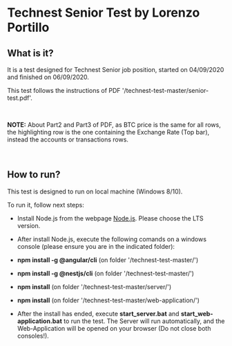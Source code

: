 # Technest Senior Test by Lorenzo Portillo

## What is it?

It is a test designed for Technest Senior job position, started on 04/09/2020 and finished on 06/09/2020.

This test follows the instructions of PDF '/technest-test-master/senior-test.pdf'.

<br>

<strong>NOTE:</strong> About Part2 and Part3 of PDF, as BTC price is the same for all rows, the highlighting row is the one containing the Exchange Rate (Top bar), instead the accounts or transactions rows.

<br>

## How to run?

This test is designed to run on local machine (Windows 8/10).

To run it, follow next steps:

- Install Node.js from the webpage [Node.js](https://nodejs.org/es/). Please choose the LTS version.

- After install Node.js, execute the following comands on a windows console (please ensure you are in the indicated folder):

- <strong>npm install -g @angular/cli</strong> (on folder '/technest-test-master/')

- <strong>npm install -g @nestjs/cli</strong> (on folder '/technest-test-master/')

- <strong>npm install</strong> (on folder '/technest-test-master/server/')

- <strong>npm install</strong> (on folder '/technest-test-master/web-application/')

- After the install has ended, execute <strong>start_server.bat</strong> and <strong>start_web-application.bat</strong> to run the test. The Server will run automatically, and the Web-Application will be opened on your browser (Do not close both consoles!).